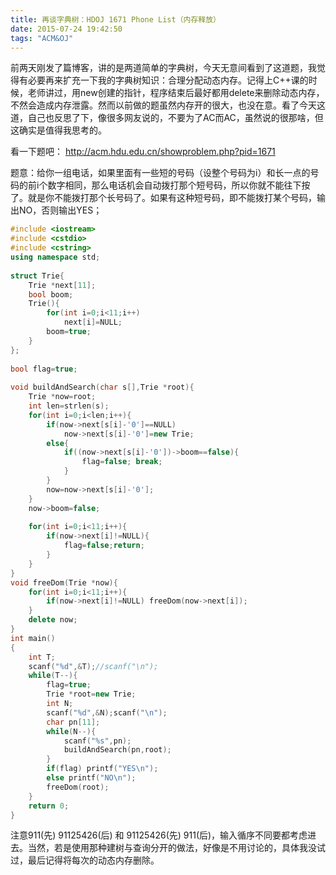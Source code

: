 ```yaml
---
title: 再谈字典树：HDOJ 1671 Phone List（内存释放）
date: 2015-07-24 19:42:50
tags: "ACM&OJ"
---
```


前两天刚发了篇博客，讲的是两道简单的字典树，今天无意间看到了这道题，我觉得有必要再来扩充一下我的字典树知识：合理分配动态内存。记得上C++课的时候，老师讲过，用new创建的指针，程序结束后最好都用delete来删除动态内存，不然会造成内存泄露。然而以前做的题虽然内存开的很大，也没在意。看了今天这道，自己也反思了下，像很多网友说的，不要为了AC而AC，虽然说的很那啥，但这确实是值得我思考的。

看一下题吧：
http://acm.hdu.edu.cn/showproblem.php?pid=1671

题意：给你一组电话，如果里面有一些短的号码（设整个号码为i）和长一点的号码的前i个数字相同，那么电话机会自动拨打那个短号码，所以你就不能往下按了。就是你不能拨打那个长号码了。如果有这种短号码，即不能拨打某个号码，输出NO，否则输出YES；
```C++
#include <iostream>  
#include <cstdio>  
#include <cstring>  
using namespace std;  
  
struct Trie{  
    Trie *next[11];  
    bool boom;  
    Trie(){  
        for(int i=0;i<11;i++)  
            next[i]=NULL;  
        boom=true;  
    }  
};  
  
bool flag=true;  
  
void buildAndSearch(char s[],Trie *root){  
    Trie *now=root;  
    int len=strlen(s);  
    for(int i=0;i<len;i++){  
        if(now->next[s[i]-'0']==NULL)  
            now->next[s[i]-'0']=new Trie;  
        else{  
            if((now->next[s[i]-'0'])->boom==false){  
                flag=false; break;  
            }  
        }  
        now=now->next[s[i]-'0'];  
    }  
    now->boom=false;  
  
    for(int i=0;i<11;i++){  
        if(now->next[i]!=NULL){  
            flag=false;return;  
        }  
    }  
}  
void freeDom(Trie *now){  
    for(int i=0;i<11;i++){  
        if(now->next[i]!=NULL) freeDom(now->next[i]);  
    }  
    delete now;  
}  
int main()  
{  
    int T;  
    scanf("%d",&T);//scanf("\n");  
    while(T--){  
        flag=true;  
        Trie *root=new Trie;  
        int N;  
        scanf("%d",&N);scanf("\n");  
        char pn[11];  
        while(N--){  
            scanf("%s",pn);  
            buildAndSearch(pn,root);  
        }  
        if(flag) printf("YES\n");  
        else printf("NO\n");  
        freeDom(root);  
    }  
    return 0;  
}  
```
注意911(先)   91125426(后) 和 91125426(先)   911(后)，输入循序不同要都考虑进去。当然，若是使用那种建树与查询分开的做法，好像是不用讨论的，具体我没试过，最后记得将每次的动态内存删除。